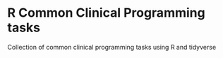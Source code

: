 # R Common Clinical Programming tasks
Collection of common clinical programming tasks using R and tidyverse
